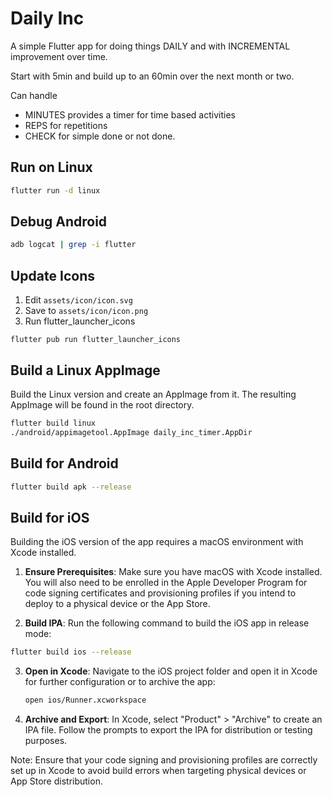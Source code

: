 # Daily Inc

A simple Flutter app for doing things DAILY and with INCREMENTAL improvement over time. 

Start with 5min and build up to an 60min over the next month or two. 

Can handle 
- MINUTES provides a timer for time based activities
- REPS for repetitions 
- CHECK for simple done or not done. 

## Run on Linux

```bash
flutter run -d linux
```

## Debug Android

```bash
adb logcat | grep -i flutter
```

## Update Icons

1. Edit `assets/icon/icon.svg`
2. Save to `assets/icon/icon.png`
3. Run flutter_launcher_icons
```
flutter pub run flutter_launcher_icons
```

## Build a Linux AppImage

Build the Linux version and create an AppImage from it. The resulting AppImage will be found in the root directory.

```bash
flutter build linux
./android/appimagetool.AppImage daily_inc_timer.AppDir
```


## Build for Android
```bash
flutter build apk --release
```


## Build for iOS

Building the iOS version of the app requires a macOS environment with Xcode installed.

1. **Ensure Prerequisites**: Make sure you have macOS with Xcode installed. You will also need to be enrolled in the Apple Developer Program for code signing certificates and provisioning profiles if you intend to deploy to a physical device or the App Store.

2. **Build IPA**: Run the following command to build the iOS app in release mode:
```bash
flutter build ios --release
```

3. **Open in Xcode**: Navigate to the iOS project folder and open it in Xcode for further configuration or to archive the app:
   ```bash
   open ios/Runner.xcworkspace
   ```

4. **Archive and Export**: In Xcode, select "Product" > "Archive" to create an IPA file. Follow the prompts to export the IPA for distribution or testing purposes.

Note: Ensure that your code signing and provisioning profiles are correctly set up in Xcode to avoid build errors when targeting physical devices or App Store distribution.

